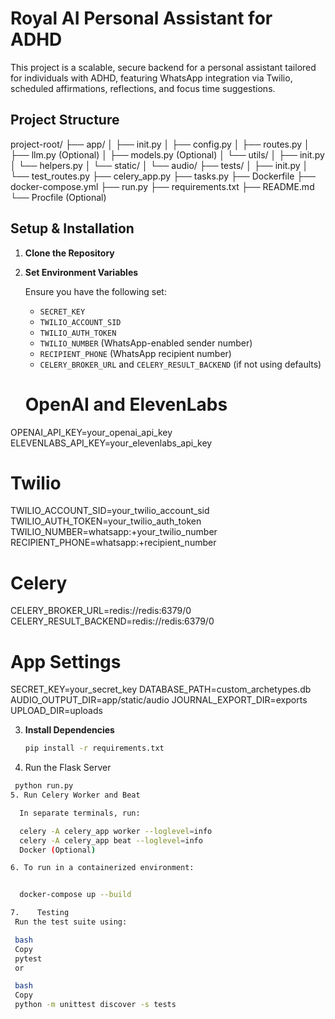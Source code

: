 # Royal AI Personal Assistant for ADHD

This project is a scalable, secure backend for a personal assistant tailored for individuals with ADHD, featuring WhatsApp integration via Twilio, scheduled affirmations, reflections, and focus time suggestions.

## Project Structure

project-root/ ├── app/ │ ├── init.py │ ├── config.py │ ├── routes.py │ ├── llm.py (Optional) │ ├── models.py (Optional) │ └── utils/ │ ├── init.py │ └── helpers.py │ └── static/ │ └── audio/ ├── tests/ │ ├── init.py │ └── test_routes.py ├── celery_app.py ├── tasks.py ├── Dockerfile ├── docker-compose.yml ├── run.py ├── requirements.txt ├── README.md └── Procfile (Optional)


## Setup & Installation

1. **Clone the Repository**

2. **Set Environment Variables**

   Ensure you have the following set:
   - `SECRET_KEY`
   - `TWILIO_ACCOUNT_SID`
   - `TWILIO_AUTH_TOKEN`
   - `TWILIO_NUMBER` (WhatsApp-enabled sender number)
   - `RECIPIENT_PHONE` (WhatsApp recipient number)
   - `CELERY_BROKER_URL` and `CELERY_RESULT_BACKEND` (if not using defaults)
   # OpenAI and ElevenLabs
OPENAI_API_KEY=your_openai_api_key
ELEVENLABS_API_KEY=your_elevenlabs_api_key

# Twilio
TWILIO_ACCOUNT_SID=your_twilio_account_sid
TWILIO_AUTH_TOKEN=your_twilio_auth_token
TWILIO_NUMBER=whatsapp:+your_twilio_number
RECIPIENT_PHONE=whatsapp:+recipient_number

# Celery
CELERY_BROKER_URL=redis://redis:6379/0
CELERY_RESULT_BACKEND=redis://redis:6379/0

# App Settings
SECRET_KEY=your_secret_key
DATABASE_PATH=custom_archetypes.db
AUDIO_OUTPUT_DIR=app/static/audio
JOURNAL_EXPORT_DIR=exports
UPLOAD_DIR=uploads


3. **Install Dependencies**

   ```bash
   pip install -r requirements.txt
4. Run the Flask Server

  ```bash
   python run.py
5. Run Celery Worker and Beat

    In separate terminals, run:

    celery -A celery_app worker --loglevel=info
    celery -A celery_app beat --loglevel=info
    Docker (Optional)

6. To run in a containerized environment:


    docker-compose up --build

7.    Testing
   Run the test suite using:

   bash
   Copy
   pytest
   or

   bash
   Copy
   python -m unittest discover -s tests